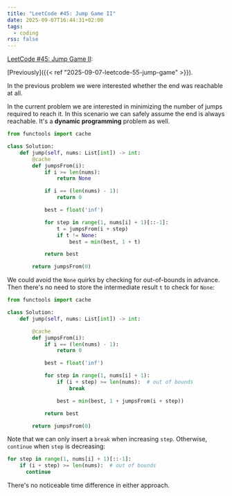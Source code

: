 ```yaml
---
title: "LeetCode #45: Jump Game II"
date: 2025-09-07T16:44:31+02:00
tags:
  - coding
rss: false
---
```


[LeetCode #45: Jump Game II](https://leetcode.com/problems/jump-game-ii/):

[Previously]({{< ref "2025-09-07-leetcode-55-jump-game" >}}).

In the previous problem we were interested whether the end was reachable at
all.

In the current problem we are interested in minimizing the number of jumps
required to reach it. In this scenario we can safely assume the end is always
reachable. It's a **dynamic programming** problem as well.

```python
from functools import cache

class Solution:
    def jump(self, nums: List[int]) -> int:
        @cache
        def jumpsFrom(i):
            if i >= len(nums):
                return None

            if i == (len(nums) - 1):
                return 0

            best = float('inf')

            for step in range(1, nums[i] + 1)[::-1]:
                t = jumpsFrom(i + step)
                if t != None:
                    best = min(best, 1 + t)

            return best

        return jumpsFrom(0)
```

We could avoid the `None` quirks by checking for out-of-bounds in advance. Then
there's no need to store the intermediate result `t` to check for `None`:

```python
from functools import cache

class Solution:
    def jump(self, nums: List[int]) -> int:

        @cache
        def jumpsFrom(i):
            if i == (len(nums) - 1):
                return 0

            best = float('inf')

            for step in range(1, nums[i] + 1):
                if (i + step) >= len(nums):  # out of bounds
                    break

                best = min(best, 1 + jumpsFrom(i + step))

            return best

        return jumpsFrom(0)
```

Note that we can only insert a `break` when increasing `step`. Otherwise,
`continue` when `step` is decreasing:

```python
for step in range(1, nums[i] + 1)[::-1]:
    if (i + step) >= len(nums):  # out of bounds
      continue
```

There's no noticeable time difference in either approach.
